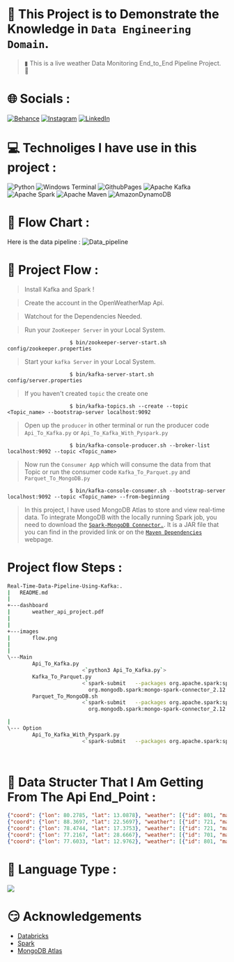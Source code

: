 # 💎 This Project is to Demonstrate the Knowledge in  `Data Engineering Domain`.
>▮  This is a live weather Data Monitoring End_to_End Pipeline Project. 🦉


# 🌐 Socials :
[![Behance](https://img.shields.io/badge/Behance-1769ff?logo=behance&logoColor=white)](https://behance.net/Vinay_kumar) [![Instagram](https://img.shields.io/badge/Instagram-%23E4405F.svg?logo=Instagram&logoColor=white)](https://instagram.com/knightkings77) [![LinkedIn](https://img.shields.io/badge/LinkedIn-%230077B5.svg?logo=linkedin&logoColor=white)](https://linkedin.com/in/https://www.linkedin.com/in/vinaykumar77/) 

# 💻 Technoliges I have use in this project :
![Python](https://img.shields.io/badge/python-3670A0?style=for-the-badge&logo=python&logoColor=ffdd54) ![Windows Terminal](https://img.shields.io/badge/Windows%20Terminal-%234D4D4D.svg?style=for-the-badge&logo=windows-terminal&logoColor=white) ![GithubPages](https://img.shields.io/badge/github%20pages-121013?style=for-the-badge&logo=github&logoColor=white)
![Apache Kafka](https://img.shields.io/badge/Apache%20Kafka-000?style=for-the-badge&logo=apachekafka) ![Apache Spark](https://img.shields.io/badge/Apache%20Spark-FDEE21?style=for-the-badge&logo=apachespark&logoColor=black) ![Apache Maven](https://img.shields.io/badge/Apache%20Maven-C71A36?style=for-the-badge&logo=Apache%20Maven&logoColor=white) ![AmazonDynamoDB](https://img.shields.io/badge/Amazon%20DynamoDB-4053D6?style=for-the-badge&logo=Amazon%20DynamoDB&logoColor=white)




# 🗿 Flow Chart :
Here is the data pipeline :
![Data_pipeline](flow.png)

# 🧩 Project Flow :

>Install Kafka and Spark !

>Create the account in the OpenWeatherMap Api.

>Watchout for the Dependencies Needed.

>Run your  `ZooKeeper Server` in your Local System.

                        $ bin/zookeeper-server-start.sh config/zookeeper.properties

>Start your `kafka Server` in your Local System.

                        $ bin/kafka-server-start.sh config/server.properties

>If you haven't created `topic` the create one

                        $ bin/kafka-topics.sh --create --topic <Topic_name> --bootstrap-server localhost:9092

>Open up the `producer` in other terminal or run the producer code  `Api_To_Kafka.py`  or  `Api_To_Kafka_With_Pyspark.py`

                        $ bin/kafka-console-producer.sh --broker-list localhost:9092 --topic <Topic_name>

>Now run the `Consumer Ap`p which will consume the data from that Topic or run the consumer code  `Kafka_To_Parquet.py` and `Parquet_To_MongoDB.py`

                        $ bin/kafka-console-consumer.sh --bootstrap-server localhost:9092 --topic <Topic_name> --from-beginning
 
>In this project, I have used MongoDB Atlas to store and view real-time data. 
>To integrate MongoDB with the locally running Spark job, you need to download the [`Spark-MongoDB Connector.`](https://www.mongodb.com/docs/spark-connector/current/).
>It is a JAR file that you can find in the provided link or on the [`Maven Dependencies`](https://mvnrepository.com/artifact/org.mongodb.spark/mongo-spark-connector) webpage.


# Project flow Steps :

```bash 
Real-Time-Data-Pipeline-Using-Kafka:.
|   README.md
|
+---dashboard
|       weather_api_project.pdf
|       
|
+---images
|       flow.png
|       
|
\---Main
        Api_To_Kafka.py
                        <`python3 Api_To_Kafka.py`>
        Kafka_To_Parquet.py
                        <`spark-submit   --packages org.apache.spark:spark-sql-kafka-0-10_2.12:3.5.0,
                          org.mongodb.spark:mongo-spark-connector_2.12:3.0.1   Kafka_To_Parquet.py`>
        Parquet_To_MongoDB.sh
                        <`spark-submit   --packages org.apache.spark:spark-sql-kafka-0-10_2.12:3.5.0,
                          org.mongodb.spark:mongo-spark-connector_2.12:3.0.1   Parquet_To_MongoDB.sh`>

|
\--- Option 
        Api_To_Kafka_With_Pyspark.py
                        <`spark-submit   --packages org.apache.spark:spark-sql-kafka-0-10_2.12:3.5.0 Parquet_To_MongoDB.sh`>
        
        
```
# 🦾 Data Structer That I Am Getting From The Api End_Point :
```json
{"coord": {"lon": 80.2785, "lat": 13.0878}, "weather": [{"id": 801, "main": "Clouds", "description": "few clouds", "icon": "02n"}], "base": "stations", "main": {"temp": 26.99, "feels_like": 29.18, "temp_min": 26.99, "temp_max": 26.99, "pressure": 1015, "humidity": 74}, "visibility": 6000, "wind": {"speed": 3.09, "deg": 100}, "clouds": {"all": 20}, "dt": 1706190397, "sys": {"type": 1, "id": 9218, "country": "IN", "sunrise": 1706144745, "sunset": 1706186156}, "timezone": 19800, "id": 1264527, "name": "Chennai", "cod": 200}
{"coord": {"lon": 88.3697, "lat": 22.5697}, "weather": [{"id": 721, "main": "Haze", "description": "haze", "icon": "50n"}], "base": "stations", "main": {"temp": 18.97, "feels_like": 18.8, "temp_min": 18.97, "temp_max": 18.97, "pressure": 1019, "humidity": 72}, "visibility": 2800, "wind": {"speed": 0, "deg": 0}, "clouds": {"all": 8}, "dt": 1706190115, "sys": {"type": 1, "id": 9114, "country": "IN", "sunrise": 1706143671, "sunset": 1706183347}, "timezone": 19800, "id": 1275004, "name": "Kolkata", "cod": 200}
{"coord": {"lon": 78.4744, "lat": 17.3753}, "weather": [{"id": 721, "main": "Haze", "description": "haze", "icon": "50n"}], "base": "stations", "main": {"temp": 25.23, "feels_like": 25.3, "temp_min": 24.73, "temp_max": 25.23, "pressure": 1018, "humidity": 57}, "visibility": 4000, "wind": {"speed": 3.09, "deg": 70}, "clouds": {"all": 40}, "dt": 1706190301, "sys": {"type": 1, "id": 9214, "country": "IN", "sunrise": 1706145559, "sunset": 1706186209}, "timezone": 19800, "id": 1269843, "name": "Hyderabad", "cod": 200}
{"coord": {"lon": 77.2167, "lat": 28.6667}, "weather": [{"id": 701, "main": "Mist", "description": "mist", "icon": "50n"}], "base": "stations", "main": {"temp": 13.95, "feels_like": 13.67, "temp_min": 13.95, "temp_max": 14.05, "pressure": 1021, "humidity": 87}, "visibility": 1200, "wind": {"speed": 1.54, "deg": 340}, "clouds": {"all": 20}, "dt": 1706190718, "sys": {"type": 2, "id": 145989, "country": "IN", "sunrise": 1706146968, "sunset": 1706185403}, "timezone": 19800, "id": 1273294, "name": "Delhi", "cod": 200}
{"coord": {"lon": 77.6033, "lat": 12.9762}, "weather": [{"id": 801, "main": "Clouds", "description": "few clouds", "icon": "02n"}], "base": "stations", "main": {"temp": 26.37, "feels_like": 26.37, "temp_min": 24.9, "temp_max": 26.79, "pressure": 1018, "humidity": 47}, "visibility": 6000, "wind": {"speed": 2.57, "deg": 100}, "clouds": {"all": 20}, "dt": 1706190458, "sys": {"type": 2, "id": 2017753, "country": "IN", "sunrise": 1706145378, "sunset": 1706186808}, "timezone": 19800, "id": 1277333, "name": "Bengaluru", "cod": 200}
```

# 🎰 Language Type :
![](https://github-readme-stats.vercel.app/api/top-langs/?username=Vinay7k7&theme=dark&hide_border=false&include_all_commits=false&count_private=false&layout=compact)


# 😏 Acknowledgements
 - [Databricks](https://community.cloud.databricks.com/login.html)
 - [Spark](https://spark.apache.org/downloads.html)
 - [MongoDB Atlas](https://www.mongodb.com/atlas/database)
